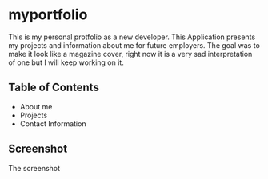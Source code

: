 # myportfolio
This is my personal protfolio as a new developer. This Application presents my projects and information about me for future employers. The goal was to make it look like a magazine cover, right now it is a very sad interpretation of one but I will keep working on it.
## Table of Contents
* About me
* Projects
* Contact Information
## Screenshot
 The screenshot 
